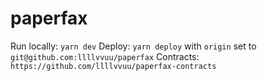 # paperfax

Run locally: `yarn dev`
Deploy: `yarn deploy` with `origin` set to `git@github.com:llllvvuu/paperfax`
Contracts: `https://github.com/llllvvuu/paperfax-contracts`
